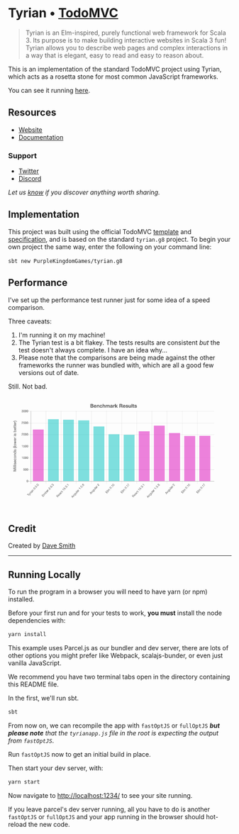 # Tyrian • [TodoMVC](http://todomvc.com)

> Tyrian is an Elm-inspired, purely functional web framework for Scala 3. Its purpose is to make building interactive websites in Scala 3 fun! Tyrian allows you to describe web pages and complex interactions in a way that is elegant, easy to read and easy to reason about.

This is an implementation of the standard TodoMVC project using Tyrian, which acts as a rosetta stone for most common JavaScript frameworks.

You can see it running [here](https://purplekingdomgames.github.io/tyrian-todo/).

## Resources

- [Website](https://tyrian.indigoengine.io/)
- [Documentation](https://tyrian.indigoengine.io/concepts/guided-tour/)

### Support

- [Twitter](https://twitter.com/indigoengine)
- [Discord](https://discord.gg/b5CD47g)

*Let us [know](https://github.com/PurpleKingdomGames/tyrian/issues) if you discover anything worth sharing.*

## Implementation

This project was built using the official TodoMVC [template](https://github.com/tastejs/todomvc-app-template) and [specification](https://github.com/tastejs/todomvc/blob/master/app-spec.md), and is based on the standard `tyrian.g8` project. To begin your own project the same way, enter the following on your command line:

`sbt new PurpleKingdomGames/tyrian.g8`

## Performance

I've set up the performance test runner just for some idea of a speed comparison.

Three caveats:

1. I'm running it on my machine!
2. The Tyrian test is a bit flakey. The tests results are consistent _but_ the test doesn't always complete. I have an idea why...
3. Please note that the comparisons are being made against the other frameworks the runner was bundled with, which are all a good few versions out of date.

Still. Not bad.

![Performance comparison chart](Performance-Comparison_2022-06-03.png "Performance comparison chart")

## Credit

Created by [Dave Smith](https://github.com/davesmith00000)

---

## Running Locally

To run the program in a browser you will need to have yarn (or npm) installed.

Before your first run and for your tests to work, **you must** install the node dependencies with:

```sh
yarn install
```

This example uses Parcel.js as our bundler and dev server, there are lots of other options you might prefer like Webpack, scalajs-bunder, or even just vanilla JavaScript.

We recommend you have two terminal tabs open in the directory containing this README file.

In the first, we'll run sbt.

```sh
sbt
```

From now on, we can recompile the app with `fastOptJS` or `fullOptJS` _**but please note** that the `tyrianapp.js` file in the root is expecting the output from `fastOptJS`_.

Run `fastOptJS` now to get an initial build in place.

Then start your dev server, with:

```sh
yarn start
```

Now navigate to [http://localhost:1234/](http://localhost:1234/) to see your site running.

If you leave parcel's dev server running, all you have to do is another `fastOptJS` or `fullOptJS` and your app running in the browser should hot-reload the new code.
